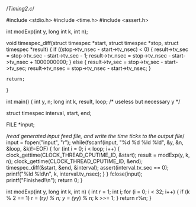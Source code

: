 /*Timing2.c*/

#include <stdio.h>
#include <time.h>
#include <assert.h>

int modExp(int y, long int k, int n); 

void timespec_diff(struct timespec *start, struct timespec *stop,
                   struct timespec *result)
{
    if ((stop->tv_nsec - start->tv_nsec) < 0) {
        result->tv_sec = stop->tv_sec - start->tv_sec - 1;
        result->tv_nsec = stop->tv_nsec - start->tv_nsec + 1000000000;
    } else {
        result->tv_sec = stop->tv_sec - start->tv_sec;
        result->tv_nsec = stop->tv_nsec - start->tv_nsec;
    }

    return;
}

int main()
{
  int y, n;
  long int k, result, loop; /* useless but necessary y */

  struct timespec interval, start, end;

  FILE *input;

  /*read generated input feed file, and write the time ticks to the output file*/
  input = fopen("input", "r");
  while(fscanf(input, "%d %d %ld %ld", &y, &n, &loop, &k)!=EOF)
  {
    for (int i = 0; i < loop; i++)
    {
      clock_gettime(CLOCK_THREAD_CPUTIME_ID, &start);
      result = modExp(y, k, n);
      clock_gettime(CLOCK_THREAD_CPUTIME_ID, &end);
      timespec_diff(&start, &end, &interval);
      assert(interval.tv_sec == 0);
      printf("%ld  %ld\n", k, interval.tv_nsec);
    }
  }
  fclose(input);
  printf("Finished!\n");
  return 0;
}

int modExp(int y, long int k, int n)
{
  int r = 1;
  int i;
  for (i = 0; i < 32; i++)
  {
    if (k % 2 == 1)
      r = (r*y) % n;
    y = (y*y) % n;
    k >>= 1;
  }
  return r%n;
}
